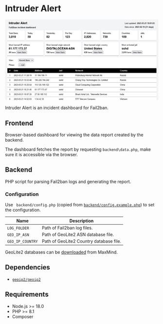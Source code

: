 # Intruder Alert
![screenshot](screenshot-2023-03-21.png)

Intruder Alert is an incident dashboard for Fail2ban.

## Frontend

Browser-based dashboard for viewing the data report created by the backend.

The dashboard fetches the report by requesting `backend\data.php`, make sure it is accessible via the browser.

## Backend

PHP script for parsing Fail2ban logs and generating the report.

### Configuration

Use ` backend/config.php` (copied from [`backend/config.example.php`](backend/config.example.php)) to set the configuration.

| Name             | Description                             |
| ---------------- | --------------------------------------- |
| `LOG_FOLDER`     | Path of Fail2ban log files.             |
| `GEO_IP_ASN`     | Path of GeoLite2 ASN database file.     |
| `GEO_IP_COUNTRY` | Path of GeoLite2 Country database file. |

GeoLite2 databases can be [downloaded](https://dev.maxmind.com/geoip/geolite2-free-geolocation-data?lang=en) from MaxMind.

## Dependencies
- [`geoip2/geoip2`](https://github.com/maxmind/GeoIP2-php)

## Requirements

- Node.js >= 18.0
- PHP >= 8.1
- Composer

